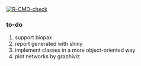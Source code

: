 
[![R-CMD-check](https://github.com/jokergoo/CePa/workflows/R-CMD-check/badge.svg)](https://github.com/jokergoo/CePa/actions)

### to-do

1. support biopax
2. report generated with shiny
3. implement classes in a more object-oriented way
4. plot networks by graphiviz
